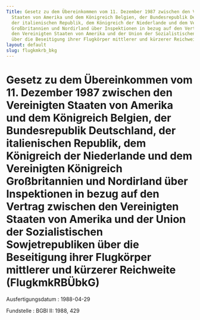 ```yaml
---
Title: Gesetz zu dem Übereinkommen vom 11. Dezember 1987 zwischen den Vereinigten
  Staaten von Amerika und dem Königreich Belgien, der Bundesrepublik Deutschland,
  der italienischen Republik, dem Königreich der Niederlande und dem Vereinigten Königreich
  Großbritannien und Nordirland über Inspektionen in bezug auf den Vertrag zwischen
  den Vereinigten Staaten von Amerika und der Union der Sozialistischen Sowjetrepubliken
  über die Beseitigung ihrer Flugkörper mittlerer und kürzerer Reichweite
layout: default
slug: flugkmkrb_bkg
---
```


# Gesetz zu dem Übereinkommen vom 11. Dezember 1987 zwischen den Vereinigten Staaten von Amerika und dem Königreich Belgien, der Bundesrepublik Deutschland, der italienischen Republik, dem Königreich der Niederlande und dem Vereinigten Königreich Großbritannien und Nordirland über Inspektionen in bezug auf den Vertrag zwischen den Vereinigten Staaten von Amerika und der Union der Sozialistischen Sowjetrepubliken über die Beseitigung ihrer Flugkörper mittlerer und kürzerer Reichweite (FlugkmkRBÜbkG)

Ausfertigungsdatum
:   1988-04-29

Fundstelle
:   BGBl II: 1988, 429

